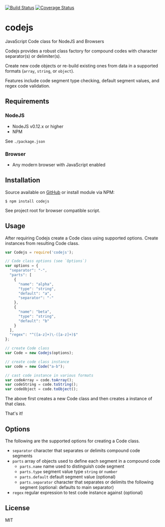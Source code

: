 [![Build Status](https://travis-ci.org/gregl83/codejs.svg?branch=master)](https://travis-ci.org/gregl83/codejs)
[![Coverage Status](https://coveralls.io/repos/gregl83/codejs/badge.svg)](https://coveralls.io/r/gregl83/codejs?branch=master)
# codejs

JavaScript Code class for NodeJS and Browsers

Codejs provides a robust class factory for compound codes with character separator(s) or delimiter(s).

Create new code objects or re-build existing ones from data in a supported formats (`array`, `string`, or `object`).

Features include code segment type checking, default segment values, and regex code validation.

## Requirements

### NodeJS

- NodeJS v0.12.x or higher
- NPM

See `./package.json`

### Browser

- Any modern browser with JavaScript enabled

## Installation

Source available on [GitHub](https://github.com/gregl83/codejs) or install module via NPM:

    $ npm install codejs
    
See project root for browser compatible script.

## Usage

After requiring Codejs create a Code class using supported options. Create instances from resulting Code class.

```js
var Codejs = require('codejs');

// Code class options (see `Options`)
var options = {
  "separator": "-",
  "parts": [
    {
      "name": "alpha",
      "type": "string",
      "default": "a",
      "separator": "-"
    },
    {
      "name": "beta",
      "type": "string",
      "default": "b"
    }
  ],
  "regex": "^([a-z]+)\-([a-z]+)$"
};

// create Code class
var Code = new Codejs(options);

// create code class instance
var code = new Code("a-b");

// cast code instance in various formats
var codeArray = code.toArray();
var codeString = code.toString();
var codeObject = code.toObject(); 
```

The above first creates a new Code class and then creates a instance of that class.

That's it!

## Options

The following are the supported options for creating a Code class.

- `separator` character that separates or delimits compound code segments
- `parts` array of objects used to define each segment in a compound code
  - `parts.name` name used to distinguish code segment
  - `parts.type` segment value type `string` or `number`
  - `parts.default` default segment value (optional)
  - `parts.separator` character that separates or delimits the following segment (optional: defaults to main separator)
- `regex` regular expression to test code instance against (optional)

## License

MIT